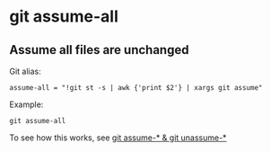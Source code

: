 # git assume-all

## Assume all files are unchanged

Git alias:

```git
assume-all = "!git st -s | awk {'print $2'} | xargs git assume"
```

Example:

```shell
git assume-all
```

To see how this works, see [git assume-* & git unassume-*](../git-assume-and-git-unassume)
